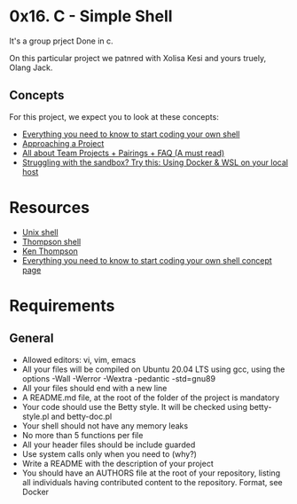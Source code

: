 # 0x16. C - Simple Shell
It's a group prject Done in c.

On this particular project we patnred with Xolisa Kesi and yours truely, Olang Jack.

## Concepts
For this project, we expect you to look at these concepts:

+ [Everything you need to know to start coding your own shell](https://intranet.alxswe.com/concepts/64)
+ [Approaching a Project](https://intranet.alxswe.com/concepts/350)
+ [All about Team Projects + Pairings + FAQ (A must read)](https://intranet.alxswe.com/concepts/100037)
+ [Struggling with the sandbox? Try this: Using Docker & WSL on your local host](https://intranet.alxswe.com/concepts/100039)

# Resources

+ [Unix shell](https://en.wikipedia.org/wiki/Unix_shell)
+ [Thompson shell](https://en.wikipedia.org/wiki/Thompson_shell)
+ [Ken Thompson](https://en.wikipedia.org/wiki/Ken_Thompson)
+ [Everything you need to know to start coding your own shell concept page]()

# Requirements
## General
+ Allowed editors: vi, vim, emacs
+ All your files will be compiled on Ubuntu 20.04 LTS using gcc, using the options -Wall -Werror -Wextra -pedantic -std=gnu89
+ All your files should end with a new line
+ A README.md file, at the root of the folder of the project is mandatory
+ Your code should use the Betty style. It will be checked using betty-style.pl and betty-doc.pl
+ Your shell should not have any memory leaks
+ No more than 5 functions per file
+ All your header files should be include guarded
+ Use system calls only when you need to (why?)
+ Write a README with the description of your project
+ You should have an AUTHORS file at the root of your repository, listing all individuals having contributed content to the repository. Format, see Docker